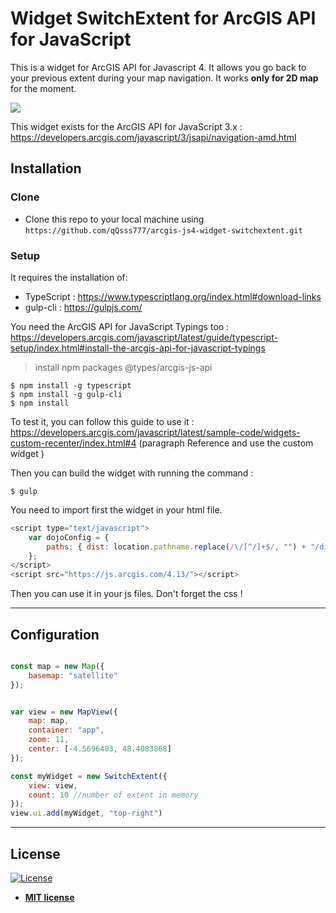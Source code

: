 # Widget SwitchExtent for ArcGIS API for JavaScript

This is a widget for ArcGIS API for Javascript 4. It allows you go back to your previous extent during your map navigation. It works **only for 2D map** for the moment.

![](switchextent.gif)

This widget exists for the ArcGIS API for JavaScript 3.x : https://developers.arcgis.com/javascript/3/jsapi/navigation-amd.html

## Installation

### Clone

- Clone this repo to your local machine using `https://github.com/qQsss777/arcgis-js4-widget-switchextent.git`

### Setup

It requires the installation of:
- TypeScript : https://www.typescriptlang.org/index.html#download-links
- gulp-cli : https://gulpjs.com/

You need the ArcGIS API for JavaScript Typings too : https://developers.arcgis.com/javascript/latest/guide/typescript-setup/index.html#install-the-arcgis-api-for-javascript-typings

>  install npm packages @types/arcgis-js-api

```shell
$ npm install -g typescript
$ npm install -g gulp-cli
$ npm install
```

To test it, you can follow this guide to use it : https://developers.arcgis.com/javascript/latest/sample-code/widgets-custom-recenter/index.html#4 (paragraph Reference and use the custom widget )


Then you can build the widget with running the command :

```shell
$ gulp
```
You need to import first the widget in your html file.

```javascript
<script type="text/javascript">
    var dojoConfig = {
        paths: { dist: location.pathname.replace(/\/[^/]+$/, "") + "/dist" }
    };
</script>
<script src="https://js.arcgis.com/4.13/"></script>
```

Then you can use it in your js files. Don't forget the css !

---

## Configuration

```javascript

const map = new Map({
    basemap: "satellite"
});


var view = new MapView({
    map: map,
    container: "app",
    zoom: 11,
    center: [-4.5696403, 48.4083868]
});

const myWidget = new SwitchExtent({
    view: view, 
    count: 10 //number of extent in memory
});
view.ui.add(myWidget, "top-right")

```

---

## License

[![License](http://img.shields.io/:license-mit-blue.svg?style=flat-square)](http://badges.mit-license.org)

- **[MIT license](http://opensource.org/licenses/mit-license.php)**

